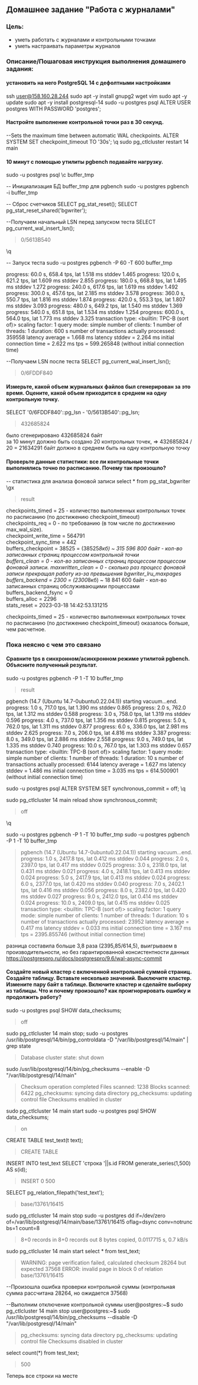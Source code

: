 ## Домашнее задание "Работа с журналами"

### Цель:
-   уметь работать с журналами и контрольными точками
-   уметь настраивать параметры журналов

### Описание/Пошаговая инструкция выполнения домашнего задания:

####   установить на него PostgreSQL 14 с дефолтными настройками
ssh user@158.160.28.244
sudo apt -y install gnupg2 wget vim
sudo apt -y update
sudo apt -y install postgresql-14
sudo -u postgres psql
ALTER USER postgres WITH PASSWORD 'postgres';


#### Настройте выполнение контрольной точки раз в 30 секунд.

--Sets the maximum time between automatic WAL checkpoints.
ALTER SYSTEM SET checkpoint_timeout TO '30s';
\q
sudo pg_ctlcluster restart 14 main

#### 10 минут c помощью утилиты pgbench подавайте нагрузку.

sudo -u postgres psql
\c buffer_tmp


-- Инициализация БД buffer_tmp для pgbench
sudo -u postgres pgbench -i buffer_tmp

-- Сброс счетчиков
SELECT pg_stat_reset();
SELECT pg_stat_reset_shared('bgwriter');

--Получаем начальный LSN перед запуском теста
SELECT pg_current_wal_insert_lsn();
> 0/5613B540

\q

-- Запуск теста 
sudo -u postgres pgbench -P 60 -T 600 buffer_tmp

 progress: 60.0 s, 658.4 tps, lat 1.518 ms stddev 1.465
 progress: 120.0 s, 621.2 tps, lat 1.609 ms stddev 2.855
 progress: 180.0 s, 668.8 tps, lat 1.495 ms stddev 1.272
 progress: 240.0 s, 617.6 tps, lat 1.619 ms stddev 1.492
 progress: 300.0 s, 457.6 tps, lat 2.185 ms stddev 3.578
 progress: 360.0 s, 550.7 tps, lat 1.816 ms stddev 1.874
 progress: 420.0 s, 553.3 tps, lat 1.807 ms stddev 3.093
 progress: 480.0 s, 649.2 tps, lat 1.540 ms stddev 1.369
 progress: 540.0 s, 651.8 tps, lat 1.534 ms stddev 1.254
 progress: 600.0 s, 564.0 tps, lat 1.773 ms stddev 3.325
 transaction type: <builtin: TPC-B (sort of)>
 scaling factor: 1
 query mode: simple
 number of clients: 1
 number of threads: 1
 duration: 600 s
 number of transactions actually processed: 359558
 latency average = 1.668 ms
 latency stddev = 2.264 ms
 initial connection time = 2.622 ms
 tps = 599.265848 (without initial connection time)

--Получаем LSN после теста
SELECT pg_current_wal_insert_lsn();
 >0/6FDDF840
 
 
#### Измерьте, какой объем журнальных файлов был сгенерирован за это время. Оцените, какой объем приходится в среднем на одну контрольную точку.

SELECT '0/6FDDF840'::pg_lsn - '0/5613B540'::pg_lsn;
> 432685824

было сгенерировано 432685824 байт  
за 10 минут должно быть создано 20 контрольных точек, => 432685824 / 20 = 21634291 байт должно в среднем быть на одну контрольную точку

#### Проверьте данные статистики: все ли контрольные точки выполнялись точно по расписанию. Почему так произошло?
-- статистика для анализа фоновой записи
select * from pg_stat_bgwriter \gx
>result

checkpoints_timed     = 25 - количество выполненных контрольных точек по расписанию (по достижению checkpoint_timeout)                       
checkpoints_req       = 0  - по требованию (в том числе по достижению max_wal_size).                        
checkpoint_write_time = 564791                     
checkpoint_sync_time  = 442                        
buffers_checkpoint    = 38525 = (38525*8кб) ~ 315 596 800 байт - кол-во записанных страниц процессом контрольной точки                    
buffers_clean         = 0   - кол-во записанных страниц процессом процессом фоновой записи. 
maxwritten_clean      = 0   -  сколько раз процесс фоновой записи прекращал работу из-за превышения bgwriter_lru_maxpages                        
buffers_backend       = 2300  = (2300*8кб)  ~ 18 841 600 байт  - кол-во записанных страниц обслуживающими процессами                
buffers_backend_fsync = 0                          
buffers_alloc         = 2296                       
stats_reset           = 2023-03-18 14:42:53.131215 

checkpoints_timed     = 25 - количество выполненных контрольных точек по расписанию (по достижению checkpoint_timeout)     оказалось больше, чем расчетное. 
### Пока неясно с чем это связано


#### Сравните tps в синхронном/асинхронном режиме утилитой pgbench. Объясните полученный результат.

sudo -u postgres pgbench -P 1 -T 10 buffer_tmp
>result

pgbench (14.7 (Ubuntu 14.7-0ubuntu0.22.04.1))
starting vacuum...end.
progress: 1.0 s, 717.0 tps, lat 1.390 ms stddev 0.865
progress: 2.0 s, 762.0 tps, lat 1.312 ms stddev 0.588
progress: 3.0 s, 758.0 tps, lat 1.319 ms stddev 0.596
progress: 4.0 s, 737.0 tps, lat 1.356 ms stddev 0.815
progress: 5.0 s, 762.0 tps, lat 1.311 ms stddev 0.877
progress: 6.0 s, 336.0 tps, lat 2.981 ms stddev 2.625
progress: 7.0 s, 206.0 tps, lat 4.816 ms stddev 3.387
progress: 8.0 s, 349.0 tps, lat 2.886 ms stddev 2.558
progress: 9.0 s, 749.0 tps, lat 1.335 ms stddev 0.740
progress: 10.0 s, 767.0 tps, lat 1.303 ms stddev 0.657
transaction type: <builtin: TPC-B (sort of)>
scaling factor: 1
query mode: simple
number of clients: 1
number of threads: 1
duration: 10 s
number of transactions actually processed: 6144
latency average = 1.627 ms
latency stddev = 1.486 ms
initial connection time = 3.035 ms
tps = 614.500901 (without initial connection time)

sudo -u postgres psql
ALTER SYSTEM SET synchronous_commit = off;
\q

sudo pg_ctlcluster 14 main reload
show synchronous_commit;
>off

\q

sudo -u postgres pgbench -P 1 -T 10 buffer_tmp
sudo -u postgres pgbench -P 1 -T 10 buffer_tmp
>pgbench (14.7 (Ubuntu 14.7-0ubuntu0.22.04.1))
starting vacuum...end.
progress: 1.0 s, 2417.8 tps, lat 0.412 ms stddev 0.044
progress: 2.0 s, 2397.0 tps, lat 0.417 ms stddev 0.025
progress: 3.0 s, 2318.0 tps, lat 0.431 ms stddev 0.021
progress: 4.0 s, 2418.1 tps, lat 0.413 ms stddev 0.024
progress: 5.0 s, 2417.9 tps, lat 0.413 ms stddev 0.024
progress: 6.0 s, 2377.0 tps, lat 0.420 ms stddev 0.040
progress: 7.0 s, 2402.1 tps, lat 0.416 ms stddev 0.056
progress: 8.0 s, 2382.0 tps, lat 0.420 ms stddev 0.027
progress: 9.0 s, 2412.0 tps, lat 0.414 ms stddev 0.024
progress: 10.0 s, 2409.0 tps, lat 0.415 ms stddev 0.025
transaction type: <builtin: TPC-B (sort of)>
scaling factor: 1
query mode: simple
number of clients: 1
number of threads: 1
duration: 10 s
number of transactions actually processed: 23952
latency average = 0.417 ms
latency stddev = 0.033 ms
initial connection time = 3.167 ms
tps = 2395.855746 (without initial connection time)

разница составила больше 3,8 раза (2395,85/614,5), выигрываем в производительности, но без гарантированной консистентности данных
https://postgrespro.ru/docs/postgrespro/9.6/wal-async-commit


####  Создайте новый кластер с включенной контрольной суммой страниц. Создайте таблицу. Вставьте несколько значений. Выключите кластер. Измените пару байт в таблице. Включите кластер и сделайте выборку из таблицы. Что и почему произошло? как проигнорировать ошибку и продолжить работу?

sudo -u postgres psql
SHOW data_checksums;
>off

sudo pg_ctlcluster 14 main stop;
sudo -u postgres /usr/lib/postgresql/14/bin/pg_controldata -D "/var/lib/postgresql/14/main" | grep state
> Database cluster state:  shut down

sudo /usr/lib/postgresql/14/bin/pg_checksums --enable -D "/var/lib/postgresql/14/main"
>Checksum operation completed
Files scanned:  1238
Blocks scanned: 6422
pg_checksums: syncing data directory
pg_checksums: updating control file
Checksums enabled in cluster

sudo pg_ctlcluster 14 main start
sudo -u postgres psql
SHOW data_checksums;
>on

CREATE TABLE test_text(t text);
>CREATE TABLE

INSERT INTO test_text SELECT 'строка '||s.id FROM generate_series(1,500) AS s(id);
>INSERT 0 500

SELECT pg_relation_filepath('test_text');
>base/13761/16415

sudo pg_ctlcluster 14 main stop
sudo -u postgres dd if=/dev/zero of=/var/lib/postgresql/14/main/base/13761/16415 oflag=dsync conv=notrunc bs=1 count=8
>8+0 records in
8+0 records out
8 bytes copied, 0.0117715 s, 0.7 kB/s

sudo pg_ctlcluster 14 main start
select * from test_text;
>WARNING:  page verification failed, calculated checksum 28264 but expected 37568
ERROR:  invalid page in block 0 of relation base/13761/16415

--Произошла ошибка проверки контрольной суммы (контрольная сумма рассчитана 28264, но ожидается 37568)

--Выполним отключение контрольной суммы
user@postgres:~$ sudo pg_ctlcluster 14 main stop
user@postgres:~$ sudo /usr/lib/postgresql/14/bin/pg_checksums --disable -D "/var/lib/postgresql/14/main"
>pg_checksums: syncing data directory
pg_checksums: updating control file
Checksums disabled in cluster

select count(*) from test_text;
>500

Теперь все строки на месте
<!--stackedit_data:
eyJoaXN0b3J5IjpbNzk1NTExMzg0LC00NTY2MTc0ODksLTgzMT
U1MywtMjEwOTE0MTUxNywtMjYzNzIzMjI2LDEwNTMwMzYwOTgs
OTA2MjAyMTQxLDE0Mzc4MDM5NzcsNzc3Njg5NzA4LC0zMzI1Nj
k0MzksLTE0NDg5MDI2MjksLTE5MjQ3Njk3MTIsLTIxMDg0OTM1
MSwxNTQ1MzI5OTg3LDIwMTI0NjgxOTcsLTM0OTI2Mjg4NSwxMD
IxMDA0MDI0LC0xOTkxNTAxOTE0XX0=
-->